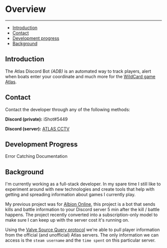 # Overview

---

- [Introduction](#introduction)
- [Contact](#contact)
- [Development progress](#progress)
- [Background](#background)

<a name="introduction"></a>
## Introduction

The Atlas Discord Bot *(ADB)* is an automated way to track players, alert when boats enter your coordinate and much more for the [WildCard game Atlas](https://playatlas.com).

<a name="contact"></a>
## Contact

Contact the developer through any of the following methods:

**Discord (private):** iShot#5449

**Discord (server):** [ATLAS CCTV](https://discord.gg/KMHkqtb)

<a name="progress"></a>
## Development Progress

<larecipe-card>
    Error Catching
    <larecipe-progress type="warning" :value="25"></larecipe-progress>
</larecipe-card>

<larecipe-card>
    Documentation
    <larecipe-progress type="success" :value="79"></larecipe-progress>
</larecipe-card>


<a name="background"></a>
## Background

I'm currently working as a full-stack developer. In my spare time I still like to experiment around with new technologies and create tools that help with getting and spreading information about games I currently play.

My previous project was for [Albion Online](https://albiononline.com/en/home), this project is a bot that sends kills and battle information to your Discord server 5 min after the kill / battle happens. The project recently converted into a subscription-only model to make sure I can keep up with the server cost it's running on.

Using the [Valve Source Query protocol](https://developer.valvesoftware.com/wiki/Server_queries) we're able to pull player information from the official (and unofficial) Atlas servers. The only information we can access is the `steam username` and the `time spent` on this particular server.